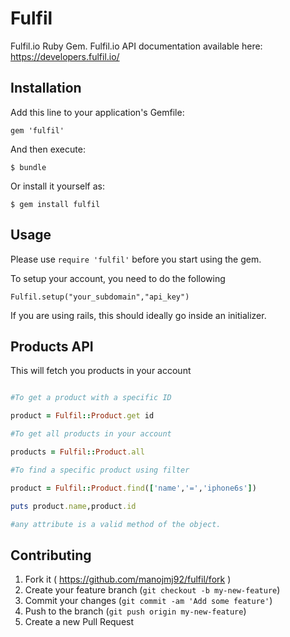 # Fulfil

Fulfil.io Ruby Gem.  Fulfil.io API documentation available here: https://developers.fulfil.io/

## Installation

Add this line to your application's Gemfile:

    gem 'fulfil'

And then execute:

    $ bundle

Or install it yourself as:

    $ gem install fulfil

## Usage

Please use `require 'fulfil'` before you start using the gem.

To setup your account, you need to do the following

`Fulfil.setup("your_subdomain","api_key")`

If you are using rails, this should ideally go inside an initializer.

## Products API

This will fetch you products in your account

```rb

#To get a product with a specific ID

product = Fulfil::Product.get id

#To get all products in your account

products = Fulfil::Product.all

#To find a specific product using filter

product = Fulfil::Product.find(['name','=','iphone6s'])

puts product.name,product.id

#any attribute is a valid method of the object.

```

## Contributing

1. Fork it ( https://github.com/manojmj92/fulfil/fork )
2. Create your feature branch (`git checkout -b my-new-feature`)
3. Commit your changes (`git commit -am 'Add some feature'`)
4. Push to the branch (`git push origin my-new-feature`)
5. Create a new Pull Request
